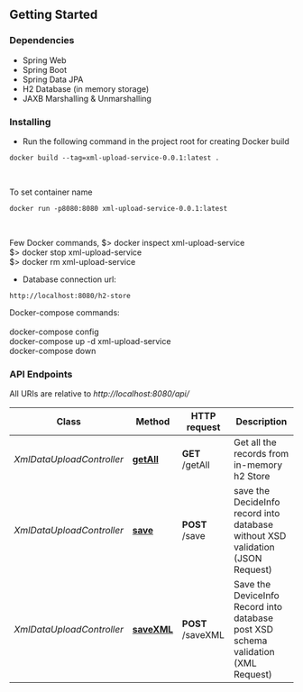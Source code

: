 ## Getting Started

### Dependencies

* Spring Web
* Spring Boot
* Spring Data JPA
* H2 Database (in memory storage)
* JAXB Marshalling & Unmarshalling

### Installing

* Run the following command in the project root for creating Docker build

```
docker build --tag=xml-upload-service-0.0.1:latest .
```
<br/>

To set container name 
```
docker run -p8080:8080 xml-upload-service-0.0.1:latest
```
<br/>

Few Docker commands,
$> docker inspect xml-upload-service <br>
$> docker stop xml-upload-service <br>
$> docker rm xml-upload-service <br>

* Database connection url:

```
http://localhost:8080/h2-store
```

Docker-compose commands: <br> <br>
docker-compose config <br>
docker-compose up -d xml-upload-service <br>
docker-compose down 

### API Endpoints

All URIs are relative to *http://localhost:8080/api/*

Class | Method                                           | HTTP request      | Description
------------ |--------------------------------------------------|-------------------| -------------
*XmlDataUploadController* | [**getAll**](http://localhost:8080/api/getAll)   | **GET** /getAll   | Get all the records from in-memory h2 Store
*XmlDataUploadController* | [**save**](http://localhost:8080/api/save)       | **POST** /save    | save the DecideInfo record into database  without XSD validation (JSON Request)
*XmlDataUploadController* | [**saveXML**](http://localhost:8080/api/saveXML) | **POST** /saveXML | Save the DeviceInfo Record into database post XSD schema validation (XML Request)
